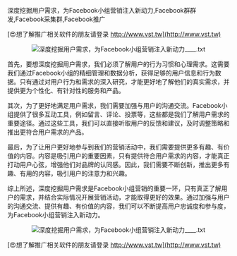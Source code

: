 深度挖掘用户需求，为Facebook小组营销注入新动力,Facebook群群发,Facebook采集群,Facebook推广

[😍想了解推广相关软件的朋友请登录 http://www.vst.tw](http://www.vst.tw)

 <center><img src="https://vst.tw/MP4/tuiguang/png/2.png" alt="深度挖掘用户需求，为Facebook小组营销注入新动力____.txt"></center>

首先，要想深度挖掘用户需求，我们必须了解用户的行为习惯和心理需求。这需要我们通过Facebook小组的精细管理和数据分析，获得足够的用户信息和行为数据。只有通过对用户行为和需求的深入研究，才能更好地了解他们的真实需求，并提供更为个性化、有针对性的服务和产品。

其次，为了更好地满足用户需求，我们需要加强与用户的沟通交流。Facebook小组提供了很多互动工具，例如留言、评论、投票等，这些都是我们了解用户需求的重要途径。通过这些工具，我们可以直接听取用户的反馈和建议，及时调整策略和推出更符合用户需求的产品。

最后，为了让用户更好地参与到我们的营销活动中，我们需要提供更多有趣、有价值的内容。内容是吸引用户的重要因素，只有提供符合用户需求的内容，才能真正打动用户心弦，增强他们对品牌的认同感。因此，我们需要不断创新，推出更多有趣、有用的内容，吸引用户的注意力和兴趣。

综上所述，深度挖掘用户需求是Facebook小组营销的重要一环，只有真正了解用户的需求，并结合实际情况开展营销活动，才能取得更好的效果。通过加强与用户的沟通交流、提供有趣、有价值的内容，我们可以不断提高用户忠诚度和参与度，为Facebook小组营销注入新动力。

 <center><img src="https://vst.tw/MP4/tuiguang/png/0.png" alt="深度挖掘用户需求，为Facebook小组营销注入新动力____.txt"></center>

[😍想了解推广相关软件的朋友请登录 http://www.vst.tw](http://www.vst.tw)



